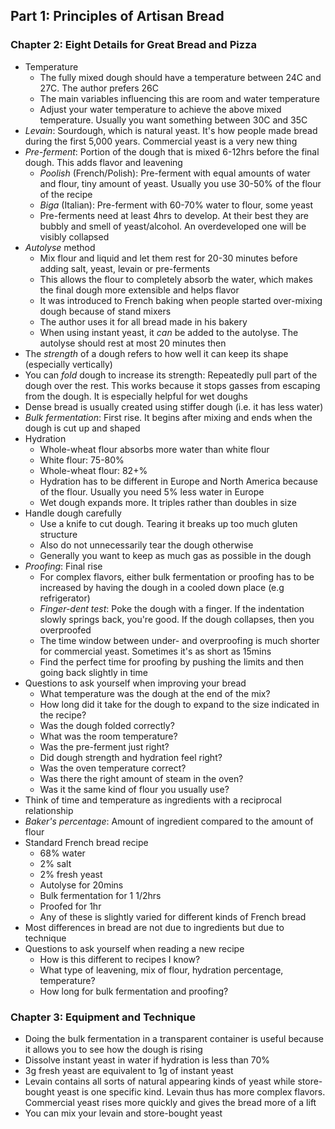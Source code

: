 ## Part 1: Principles of Artisan Bread

### Chapter 2: Eight Details for Great Bread and Pizza

- Temperature
	- The fully mixed dough should have a temperature between 24C and 27C. The author prefers 26C
	- The main variables influencing this are room and water temperature
	- Adjust your water temperature to achieve the above mixed temperature. Usually you want something between 30C and 35C
- *Levain*: Sourdough, which is natural yeast. It's how people made bread during the first 5,000 years. Commercial yeast is a very new thing
- *Pre-ferment*: Portion of the dough that is mixed 6-12hrs before the final dough. This adds flavor and leavening
	- *Poolish* (French/Polish): Pre-ferment with equal amounts of water and flour, tiny amount of yeast. Usually you use 30-50% of the flour of the recipe
	- *Biga* (Italian): Pre-ferment with 60-70% water to flour, some yeast
	- Pre-ferments need at least 4hrs to develop. At their best they are bubbly and smell of yeast/alcohol. An overdeveloped one will be visibly collapsed
- *Autolyse* method
	- Mix flour and liquid and let them rest for 20-30 minutes before adding salt, yeast, levain or pre-ferments
	- This allows the flour to completely absorb the water, which makes the final dough more extensible and helps flavor
	- It was introduced to French baking when people started over-mixing dough because of stand mixers
	- The author uses it for all bread made in his bakery
	- When using instant yeast, it *can* be added to the autolyse. The autolyse should rest at most 20 minutes then
- The *strength* of a dough refers to how well it can keep its shape (especially vertically)
- You can *fold* dough to increase its strength: Repeatedly pull part of the dough over the rest. This works because it stops gasses from escaping from the dough. It is especially helpful for wet doughs
- Dense bread is usually created using stiffer dough (i.e. it has less water)
- *Bulk fermentation*: First rise. It begins after mixing and ends when the dough is cut up and shaped
- Hydration
	- Whole-wheat flour absorbs more water than white flour
	- White flour: 75-80%
	- Whole-wheat flour: 82+%
	- Hydration has to be different in Europe and North America because of the flour. Usually you need 5% less water in Europe
	- Wet dough expands more. It triples rather than doubles in size
- Handle dough carefully
	- Use a knife to cut dough. Tearing it breaks up too much gluten structure
	- Also do not unnecessarily tear the dough otherwise
	- Generally you want to keep as much gas as possible in the dough
- *Proofing*: Final rise
  - For complex flavors, either bulk fermentation or proofing has to be increased by having the dough in a cooled down place (e.g refrigerator)
  - *Finger-dent test*: Poke the dough with a finger. If the indentation slowly springs back, you're good. If the dough collapses, then you overproofed
  - The time window between under- and overproofing is much shorter for commercial yeast. Sometimes it's as short as 15mins
  - Find the perfect time for proofing by pushing the limits and then going back slightly in time
- Questions to ask yourself when improving your bread
	- What temperature was the dough at the end of the mix?
	- How long did it take for the dough to expand to the size indicated in the recipe?
	- Was the dough folded correctly?
	- What was the room temperature?
	- Was the pre-ferment just right?
	- Did dough strength and hydration feel right?
	- Was the oven temperature correct?
	- Was there the right amount of steam in the oven?
	- Was it the same kind of flour you usually use?
- Think of time and temperature as ingredients with a reciprocal relationship
- *Baker's percentage*: Amount of ingredient compared to the amount of flour
- Standard French bread recipe
	- 68% water
	- 2% salt
	- 2% fresh yeast
	- Autolyse for 20mins
	- Bulk fermentation for 1 1/2hrs
	- Proofed for 1hr
	- Any of these is slightly varied for different kinds of French bread
- Most differences in bread are not due to ingredients but due to technique
- Questions to ask yourself when reading a new recipe
	- How is this different to recipes I know?
	- What type of leavening, mix of flour, hydration percentage, temperature?
	- How long for bulk fermentation and proofing?

### Chapter 3: Equipment and Technique

- Doing the bulk fermentation in a transparent container is useful because it allows you to see how the dough is rising
- Dissolve instant yeast in water if hydration is less than 70%
- 3g fresh yeast are equivalent to 1g of instant yeast
- Levain contains all sorts of natural appearing kinds of yeast while store-bought yeast is one specific kind. Levain thus has more complex flavors. Commercial yeast rises more quickly and gives the bread more of a lift
- You can mix your levain and store-bought yeast
